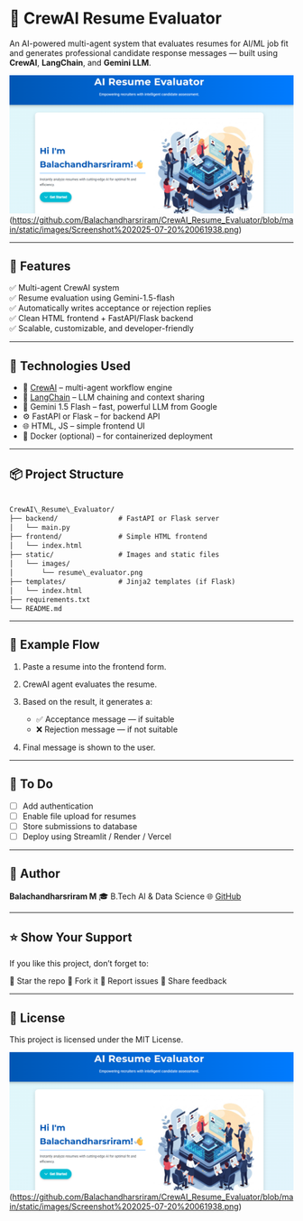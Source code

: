 # 🤖 CrewAI Resume Evaluator

An AI-powered multi-agent system that evaluates resumes for AI/ML job fit and generates professional candidate response messages — built using **CrewAI**, **LangChain**, and **Gemini LLM**.

![Resume Evaluator UI](https://github.com/Balachandharsriram/CrewAI_Resume_Evaluator/blob/main/static/images/Screenshot%202025-07-20%20062022.png)
(https://github.com/Balachandharsriram/CrewAI_Resume_Evaluator/blob/main/static/images/Screenshot%202025-07-20%20061938.png)

---

## 🚀 Features

✅ Multi-agent CrewAI system  
✅ Resume evaluation using Gemini-1.5-flash  
✅ Automatically writes acceptance or rejection replies  
✅ Clean HTML frontend + FastAPI/Flask backend  
✅ Scalable, customizable, and developer-friendly  

---

## 🧠 Technologies Used

- 🧠 [CrewAI](https://github.com/joaomdmoura/crewai) – multi-agent workflow engine  
- 🔗 [LangChain](https://www.langchain.com/) – LLM chaining and context sharing  
- 🤖 Gemini 1.5 Flash – fast, powerful LLM from Google  
- ⚙️ FastAPI or Flask – for backend API  
- 🌐 HTML, JS – simple frontend UI  
- 🐳 Docker (optional) – for containerized deployment  

---

## 📦 Project Structure

```

CrewAI\_Resume\_Evaluator/
├── backend/               # FastAPI or Flask server
│   └── main.py
├── frontend/              # Simple HTML frontend
│   └── index.html
├── static/                # Images and static files
│   └── images/
│       └── resume\_evaluator.png
├── templates/             # Jinja2 templates (if Flask)
│   └── index.html
├── requirements.txt
└── README.md

````

---

## 🧪 Example Flow

1. Paste a resume into the frontend form.
2. CrewAI agent evaluates the resume.
3. Based on the result, it generates a:

   * ✅ Acceptance message — if suitable
   * ❌ Rejection message — if not suitable
4. Final message is shown to the user.

---

## 📌 To Do

* [ ] Add authentication
* [ ] Enable file upload for resumes
* [ ] Store submissions to database
* [ ] Deploy using Streamlit / Render / Vercel

---

## 🙌 Author

**Balachandharsriram M**
🎓 B.Tech AI & Data Science
🌐 [GitHub](https://github.com/balachandharsriram)

---

## ⭐ Show Your Support

If you like this project, don’t forget to:

🌟 Star the repo
🍴 Fork it
🐛 Report issues
💬 Share feedback

---

## 📄 License

This project is licensed under the MIT License.

![Resume Evaluator UI](https://github.com/Balachandharsriram/CrewAI_Resume_Evaluator/blob/main/static/images/Screenshot%202025-07-20%20062022.png)
(https://github.com/Balachandharsriram/CrewAI_Resume_Evaluator/blob/main/static/images/Screenshot%202025-07-20%20061938.png)


